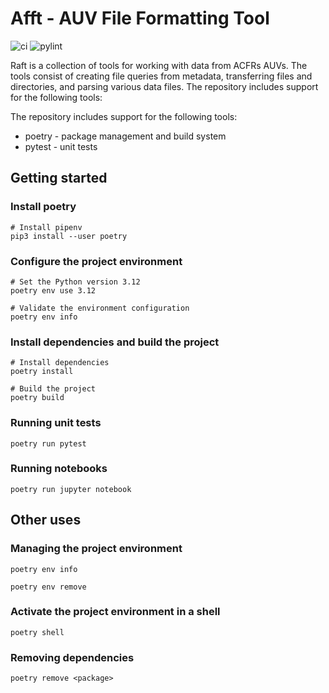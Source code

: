 # Afft - AUV File Formatting Tool

![ci](https://github.com/markvilar/raft/actions/workflows/ci.yml/badge.svg)
![pylint](https://github.com/markvilar/raft/actions/workflows/pylint.yml/badge.svg)

Raft is a collection of tools for working with data from ACFRs AUVs. The
tools consist of creating file queries from metadata, transferring files and 
directories, and parsing various data files. The repository includes support 
for the following tools:

The repository includes support for the following tools:
* poetry - package management and build system
* pytest - unit tests


## Getting started

### Install poetry

```shell
# Install pipenv
pip3 install --user poetry
```

### Configure the project environment

```shell
# Set the Python version 3.12
poetry env use 3.12

# Validate the environment configuration
poetry env info
```

### Install dependencies and build the project

```shell
# Install dependencies
poetry install

# Build the project
poetry build
```

### Running unit tests

```shell
poetry run pytest
```

### Running notebooks

```shell
poetry run jupyter notebook
```


## Other uses

### Managing the project environment

```shell
poetry env info
```

```shell
poetry env remove
```

### Activate the project environment in a shell

```shell
poetry shell
```

### Removing dependencies

```shell
poetry remove <package>
```
